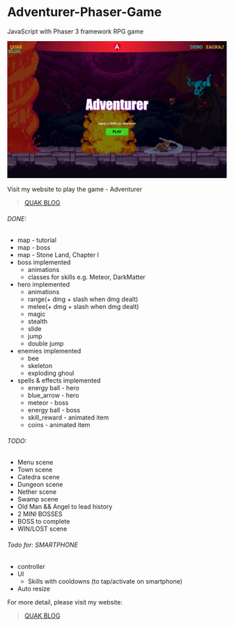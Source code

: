 # Adventurer-Phaser-Game
JavaScript with Phaser 3 framework RPG game

![Adventurer Logo](/assets/title-img.png)

Visit my website to play the game - Adventurer
> [QUAK BLOG](http://quak.com.pl)

###### DONE:
 * map - tutorial
 * map - boss
 * map - Stone Land, Chapter I
 * boss implemented
    * animations
    * classes for skills e.g. Meteor, DarkMatter
 * hero implemented
    * animations
    * range(+ dmg + slash when dmg dealt)
    * melee(+ dmg + slash when dmg dealt)
    * magic
    * stealth
    * slide 
    * jump
    * double jump
 * enemies implemented 
    * bee
    * skeleton
    * exploding ghoul
 * spells & effects implemented
    * energy ball - hero
    * blue_arrow - hero
    * meteor - boss
    * energy ball - boss
    * skill_reward - animated item
    * coins - animated item
    
###### TODO:
* Menu scene
* Town scene
* Catedra scene
* Dungeon scene
* Nether scene
* Swamp scene
* Old Man && Angel to lead history
* 2 MINI BOSSES
* BOSS to complete
* WIN/LOST scene

###### Todo for: SMARTPHONE
* controller
* UI
  * Skills with cooldowns (to tap/activate on smartphone)
* Auto resize 

For more detail, please visit my website:
> [QUAK BLOG](http://quak.com.pl)
